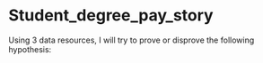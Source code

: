 # Student_degree_pay_story

Using 3 data resources, I will try to prove or disprove the following hypothesis:

